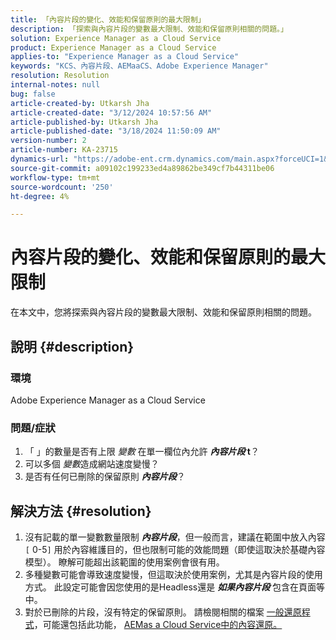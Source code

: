 ```yaml
---
title: 「內容片段的變化、效能和保留原則的最大限制」
description: 「探索與內容片段的變數最大限制、效能和保留原則相關的問題。」
solution: Experience Manager as a Cloud Service
product: Experience Manager as a Cloud Service
applies-to: "Experience Manager as a Cloud Service"
keywords: "KCS、內容片段、AEMaaCS、Adobe Experience Manager"
resolution: Resolution
internal-notes: null
bug: false
article-created-by: Utkarsh Jha
article-created-date: "3/12/2024 10:57:56 AM"
article-published-by: Utkarsh Jha
article-published-date: "3/18/2024 11:50:09 AM"
version-number: 2
article-number: KA-23715
dynamics-url: "https://adobe-ent.crm.dynamics.com/main.aspx?forceUCI=1&pagetype=entityrecord&etn=knowledgearticle&id=fcf6705a-5fe0-ee11-904d-6045bd0063aa"
source-git-commit: a09102c199233ed4a89862be349cf7b44311be06
workflow-type: tm+mt
source-wordcount: '250'
ht-degree: 4%

---
```


# 內容片段的變化、效能和保留原則的最大限制


在本文中，您將探索與內容片段的變數最大限制、效能和保留原則相關的問題。

## 說明 {#description}


### 環境

Adobe Experience Manager as a Cloud Service 

### 問題/症狀

1. 「 」的數量是否有上限 *變數* 在單一欄位內允許 <b>*內容片段* t</b>？
2. 可以多個 *變數*&#x200B;造成網站速度變慢？
3. 是否有任何已刪除的保留原則 <b>*內容片段</b>*？



## 解決方法 {#resolution}


1. 沒有記載的單一變數數量限制 <b>*內容片段</b>*，但一般而言，建議在範圍中放入內容 `[` 0-5`]`  用於內容維護目的，但也限制可能的效能問題（即使這取決於基礎內容模型）。 瞭解可能超出該範圍的使用案例會很有用。
2. 多種變數可能會導致速度變慢，但這取決於使用案例，尤其是內容片段的使用方式。 此設定可能會因您使用的是Headless還是 <b>*如果內容片段</b>* 包含在頁面等中。
3. 對於已刪除的片段，沒有特定的保留原則。 請檢閱相關的檔案 [一般還原程式](https://experienceleague.adobe.com/docs/experience-cloud-kcs/kbarticles/KA-23505.html?lang=en)，可能還包括此功能， [AEMas a Cloud Service中的內容還原。](https://experienceleague.adobe.com/docs/experience-manager-cloud-service/content/operations/restore.html?lang=zh-Hant)

